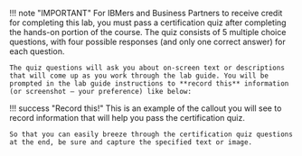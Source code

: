 !!! note "IMPORTANT"
    For IBMers and Business Partners to receive credit for completing this lab, you must pass a certification quiz after completing the hands-on portion of the course. The quiz consists of 5 multiple choice questions, with four possible responses (and only one correct answer) for each question.

    The quiz questions will ask you about on-screen text or descriptions that will come up as you work through the lab guide. You will be prompted in the lab guide instructions to **record this** information (or screenshot — your preference) like below:

!!! success "Record this!"
    This is an example of the callout you will see to record information that will help you pass the certification quiz.

    So that you can easily breeze through the certification quiz questions at the end, be sure and capture the specified text or image.
